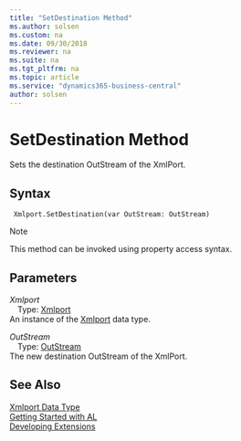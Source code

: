 ```yaml
---
title: "SetDestination Method"
ms.author: solsen
ms.custom: na
ms.date: 09/30/2018
ms.reviewer: na
ms.suite: na
ms.tgt_pltfrm: na
ms.topic: article
ms.service: "dynamics365-business-central"
author: solsen
---
```

[//]: # (START>DO_NOT_EDIT)
[//]: # (IMPORTANT:Do not edit any of the content between here and the END>DO_NOT_EDIT.)
[//]: # (Any modifications should be made in the .resx files in the ModernDev repo.)
# SetDestination Method
Sets the destination OutStream of the XmlPort.

## Syntax
```
 Xmlport.SetDestination(var OutStream: OutStream)
```
> [!NOTE]  
> This method can be invoked using property access syntax.  
## Parameters
*Xmlport*  
&emsp;Type: [Xmlport](xmlport-data-type.md)  
An instance of the [Xmlport](xmlport-data-type.md) data type.  

*OutStream*  
&emsp;Type: [OutStream](outstream-data-type.md)  
The new destination OutStream of the XmlPort.  



[//]: # (IMPORTANT: END>DO_NOT_EDIT)
## See Also
[Xmlport Data Type](xmlport-data-type.md)  
[Getting Started with AL](../devenv-get-started.md)  
[Developing Extensions](../devenv-dev-overview.md)
